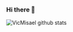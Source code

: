 ### Hi there 👋

<!--
**VicMisael/VicMIsael** is a ✨ _special_ ✨ repository because its `README.md` (this file) appears on your GitHub profile.

Here are some ideas to get you started:

- 🔭 I’m currently working on ...
- 🌱 I’m currently learning ...
- 👯 I’m looking to collaborate on ...
- 🤔 I’m looking for help with ...
- 💬 Ask me about ...
- 📫 How to reach me: ...
- 😄 Pronouns: ...
- ⚡ Fun fact: ...
-->


![VicMisael github stats](https://github-readme-stats.vercel.app/api?username=VicMiael&theme=dark&show_icons=true)
